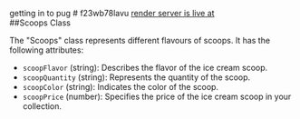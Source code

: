 getting in to pug # f23wb78lavu
[render server is live at](https://f23wa78lavu.onrender.com)
<br>
##Scoops Class

The "Scoops" class represents different flavours of scoops. It has the following attributes:


- `scoopFlavor` (string): Describes the flavor of the ice cream scoop.
- `scoopQuantity` (string): Represents the quantity of the scoop.
- `scoopColor` (string): Indicates the color of the scoop.
- `scoopPrice` (number): Specifies the price of the ice cream scoop in your collection.